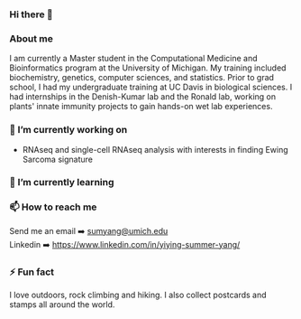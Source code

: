 ### Hi there 👋   

### About me   
I am currently a Master student in the Computational Medicine and Bioinformatics program at the University of Michigan. My training included biochemistry, genetics, computer sciences, and statistics. 
Prior to grad school, I had my undergraduate training at UC Davis in biological sciences. I had internships in the Denish-Kumar lab and the Ronald lab, working on plants' innate immunity projects to gain hands-on wet lab experiences. 

### 🔭 I’m currently working on   
- RNAseq and single-cell RNAseq analysis with interests in finding Ewing Sarcoma signature   

### 🌱 I’m currently learning   
 

### 📫 How to reach me    
Send me an email ➡️ sumyang@umich.edu   
Linkedin ➡️ https://www.linkedin.com/in/yiying-summer-yang/    

### ⚡ Fun fact   
I love outdoors, rock climbing and hiking. I also collect postcards and stamps all around the world.   

<!--
**SummerYYY96/SummerYYY96** is a ✨ _special_ ✨ repository because its `README.md` (this file) appears on your GitHub profile.

Here are some ideas to get you started:

- 🔭 I’m currently working on ...
- 🌱 I’m currently learning ...
- 👯 I’m looking to collaborate on ...
- 🤔 I’m looking for help with ...
- 💬 Ask me about ...
- 📫 How to reach me: ...
- 😄 Pronouns: ...
- ⚡ Fun fact: ...
-->
